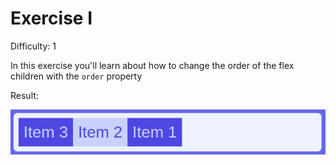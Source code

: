 # Exercise I

Difficulty: 1

In this exercise you'll learn about how to change the order of the flex children with the `order` property

Result:

![image](../../images/i.png)
